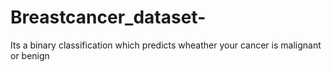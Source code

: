# Breastcancer_dataset-
Its a binary classification which predicts wheather your cancer is malignant or benign

